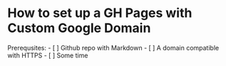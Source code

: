 # How to set up a GH Pages with Custom Google Domain
Prerequsites:
    - [ ] Github repo with Markdown
    - [ ] A domain compatible with HTTPS
    - [ ] Some time
